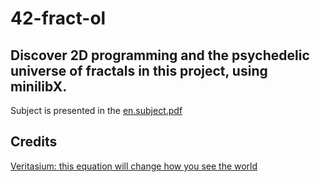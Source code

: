 # 42-fract-ol
## Discover 2D programming and the psychedelic universe of fractals in this project, using minilibX.


Subject is presented in the [en.subject.pdf](https://github.com/lavrenovamaria/42-fract-ol/files/7128672/en.subject.pdf)

## Credits

[Veritasium: this equation will change how you see the world](https://www.youtube.com/watch?v=ovJcsL7vyrk)


